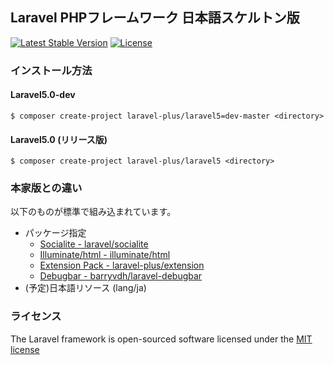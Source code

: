 ## Laravel PHPフレームワーク 日本語スケルトン版

[![Latest Stable Version](https://poser.pugx.org/laravel/framework/v/stable.svg)](https://packagist.org/packages/laravel/framework)
[![License](https://poser.pugx.org/laravel/framework/license.svg)](https://packagist.org/packages/laravel/framework)

### インストール方法

#### Laravel5.0-dev
```Console
$ composer create-project laravel-plus/laravel5=dev-master <directory>
```

#### Laravel5.0 (リリース版)
```Console
$ composer create-project laravel-plus/laravel5 <directory>
```

### 本家版との違い

以下のものが標準で組み込まれています。
- パッケージ指定
	- [Socialite - laravel/socialite](http://github.com/laravel/socialite)
	- [Illuminate/html - illuminate/html](http://github.com/illuminate/html)
	- [Extension Pack - laravel-plus/extension](http://github.com/jumilla/laravel-extension)
	- [Debugbar - barryvdh/laravel-debugbar](http://github.com/barryvdh/laravel-debugbar)
- (予定)日本語リソース (lang/ja)

### ライセンス

The Laravel framework is open-sourced software licensed under the [MIT license](http://opensource.org/licenses/MIT)
